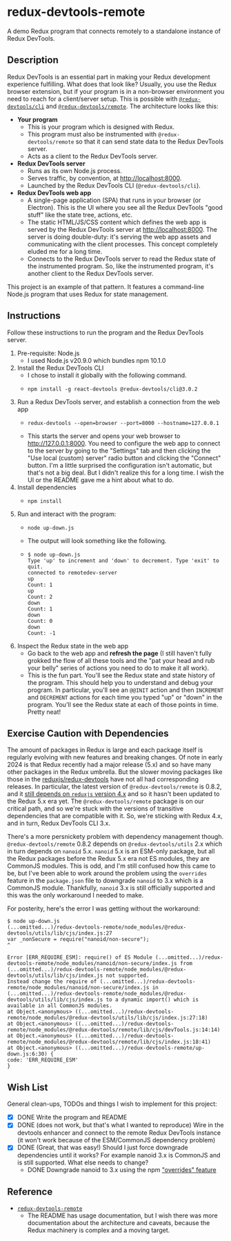 # redux-devtools-remote

A demo Redux program that connects remotely to a standalone instance of Redux DevTools.


## Description

Redux DevTools is an essential part in making your Redux development experience fulfilling. What does that look like?
Usually, you use the Redux browser extension, but if your program is in a non-browser environment you need to reach for
a client/server setup. This is possible with [`@redux-devtools/cli`](https://github.com/reduxjs/redux-devtools/tree/main/packages/redux-devtools-cli)
and [`@redux-devtools/remote`](https://github.com/reduxjs/redux-devtools/tree/main/packages/redux-devtools-remote). The
architecture looks like this:

* **Your program**
  * This is your program which is designed with Redux.
  * This program must also be instrumented with `@redux-devtools/remote` so that it can send state data to the Redux
    DevTools server.
  * Acts as a client to the Redux DevTools server.
* **Redux DevTools server**
  * Runs as its own Node.js process.
  * Serves traffic, by convention, at <http://localhost:8000>.
  * Launched by the Redux DevTools CLI (`@redux-devtools/cli`).
* **Redux DevTools web app**
  * A single-page application (SPA) that runs in your browser (or Electron). This is the UI where you see all the Redux
    DevTools "good stuff" like the state tree, actions, etc.
  * The static HTML/JS/CSS content which defines the web app is served by the Redux DevTools server at <http://localhost:8000>.
    The server is doing double-duty: it's serving the web app assets and communicating with the client processes. This
    concept completely eluded me for a long time.
  * Connects to the Redux DevTools server to read the Redux state of the instrumented program. So, like the instrumented
    program, it's another client to the Redux DevTools server.

This project is an example of that pattern. It features a command-line Node.js program that uses Redux for state
management.


## Instructions

Follow these instructions to run the program and the Redux DevTools server.

1. Pre-requisite: Node.js
   * I used Node.js v20.9.0 which bundles npm 10.1.0
2. Install the Redux DevTools CLI
   * I chose to install it globally with the following command.
   * ```shell
     npm install -g react-devtools @redux-devtools/cli@3.0.2
     ```
3. Run a Redux DevTools server, and establish a connection from the web app
   * ```shell
     redux-devtools --open=browser --port=8000 --hostname=127.0.0.1
     ```
   * This starts the server and opens your web browser to <http://127.0.0.1:8000>. You need to configure the web app to
     connect to the server by going to the "Settings" tab and then clicking the "Use local (custom) server" radio button
     and clicking the "Connect" button. I'm a little surprised the configuration isn't automatic, but that's not a big
     deal. But I didn't realize this for a long time. I wish the UI or the README gave me a hint about what to do. 
4. Install dependencies
   * ```shell
     npm install
     ```
5. Run and interact with the program:
   * ```shell
     node up-down.js 
     ``` 
   * The output will look something like the following.
   * ```text
     $ node up-down.js 
     Type 'up' to increment and 'down' to decrement. Type 'exit' to quit.
     connected to remotedev-server
     up
     Count: 1
     up
     Count: 2
     down
     Count: 1
     down
     Count: 0
     down
     Count: -1
     ```
6. Inspect the Redux state in the web app
   * Go back to the web app and **refresh the page** (I still haven't fully grokked the flow of all these tools and the
     "pat your head and rub your belly" series of actions you need to do to make it all work).
   * This is the fun part. You'll see the Redux state and state history of the program. This should help you to understand
     and debug your program. In particular, you'll see an `@@INIT` action and then `INCREMENT` and `DECREMENT` actions
     for each time you typed "up" or "down" in the program. You'll see the Redux state at each of those points in time.
     Pretty neat!


## Exercise Caution with Dependencies

The amount of packages in Redux is large and each package itself is regularly evolving with new features and breaking
changes. Of note in early 2024 is that Redux recently had a major release (5.x) and so have many other packages in the
Redux umbrella. But the slower moving packages like those in the [reduxjs/redux-devtools](https://github.com/reduxjs/redux-devtools)
have not all had corresponding releases. In particular, the latest version of `@redux-devtools/remote` is 0.8.2, and it
[still depends on `reduxjs` version 4.x](https://github.com/reduxjs/redux-devtools/blob/baf484adbc19b3da38c379a2a28572846114e217/packages/redux-devtools-remote/package.json#L67) and so it hasn't been updated to the Redux 5.x era yet. The `@redux-devtools/remote`
package is on our critical path, and so we're stuck with the versions of transitive dependencies that are compatible with
it. So, we're sticking with Redux 4.x, and in turn, Redux DevTools CLI 3.x.

There's a more persnickety problem with dependency management though. `@redux-devtools/remote` 0.8.2 depends on
`@redux-devtools/utils` 2.x which in turn depends on `nanoid` 5.x. `nanoid` 5.x is an ESM-only package, but all the Redux
packages before the Redux 5.x era not ES modules, they are CommonJS modules. This is odd, and I'm still confused how this
came to be, but I've been able to work around the problem using the `overrides` feature in the `package.json` file to
downgrade `nanoid` to 3.x which is a CommonJS module. Thankfully, `nanoid` 3.x is still officially supported and this
was the only workaround I needed to make.

For posterity, here's the error I was getting without the workaround:

```text
$ node up-down.js
(...omitted...)/redux-devtools-remote/node_modules/@redux-devtools/utils/lib/cjs/index.js:27
var _nonSecure = require("nanoid/non-secure");
^

Error [ERR_REQUIRE_ESM]: require() of ES Module (...omitted...)/redux-devtools-remote/node_modules/nanoid/non-secure/index.js from (...omitted...)/redux-devtools-remote/node_modules/@redux-devtools/utils/lib/cjs/index.js not supported.
Instead change the require of (...omitted...)/redux-devtools-remote/node_modules/nanoid/non-secure/index.js in (...omitted...)/redux-devtools-remote/node_modules/@redux-devtools/utils/lib/cjs/index.js to a dynamic import() which is available in all CommonJS modules.
at Object.<anonymous> ((...omitted...)/redux-devtools-remote/node_modules/@redux-devtools/utils/lib/cjs/index.js:27:18)
at Object.<anonymous> ((...omitted...)/redux-devtools-remote/node_modules/@redux-devtools/remote/lib/cjs/devTools.js:14:14)
at Object.<anonymous> ((...omitted...)/redux-devtools-remote/node_modules/@redux-devtools/remote/lib/cjs/index.js:18:41)
at Object.<anonymous> ((...omitted...)/redux-devtools-remote/up-down.js:6:30) {
code: 'ERR_REQUIRE_ESM'
}
```


## Wish List

General clean-ups, TODOs and things I wish to implement for this project:

* [x] DONE Write the program and README
* [x] DONE (does not work, but that's what I wanted to reproduce) Wire in the devtools enhancer and connect to the remote Redux DevTools instance (it won't work because of the ESM/CommonJS dependency problem)
* [x] DONE (Great, that was easy!) Should I just force downgrade dependencies until it works? For example nanoid 3.x is CommonJS and is still supported.
  What else needs to change?
    * DONE Downgrade nanoid to 3.x using the npm ["overrides" feature](https://docs.npmjs.com/cli/v10/configuring-npm/package-json#overrides)


## Reference

* [`redux-devtools-remote`](https://github.com/reduxjs/redux-devtools/tree/main/packages/redux-devtools-remote)
  * The README has usage documentation, but I wish there was more documentation about the architecture and caveats, because
    the Redux machinery is complex and a moving target.
